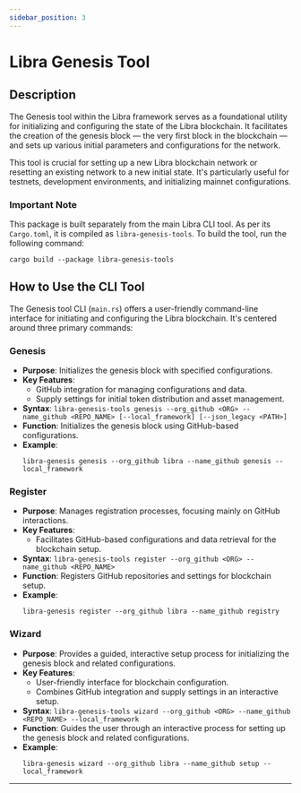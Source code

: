 ```yaml
---
sidebar_position: 3
---
```


# Libra Genesis Tool

## Description
The Genesis tool within the Libra framework serves as a foundational utility for initializing and configuring the state of the Libra blockchain. It facilitates the creation of the genesis block — the very first block in the blockchain — and sets up various initial parameters and configurations for the network.

This tool is crucial for setting up a new Libra blockchain network or resetting an existing network to a new initial state. It's particularly useful for testnets, development environments, and initializing mainnet configurations.

### Important Note
This package is built separately from the main Libra CLI tool. As per its `Cargo.toml`, it is compiled as `libra-genesis-tools`. To build the tool, run the following command:
```
cargo build --package libra-genesis-tools
```

## How to Use the CLI Tool
The Genesis tool CLI (`main.rs`) offers a user-friendly command-line interface for initiating and configuring the Libra blockchain. It's centered around three primary commands:

### Genesis
- **Purpose**: Initializes the genesis block with specified configurations.
- **Key Features**:
  - GitHub integration for managing configurations and data.
  - Supply settings for initial token distribution and asset management.
- **Syntax**: `libra-genesis-tools genesis --org_github <ORG> --name_github <REPO_NAME> [--local_framework] [--json_legacy <PATH>]`
- **Function**: Initializes the genesis block using GitHub-based configurations.
- **Example**:
  ```
  libra-genesis genesis --org_github libra --name_github genesis --local_framework
  ```

### Register
- **Purpose**: Manages registration processes, focusing mainly on GitHub interactions.
- **Key Features**:
  - Facilitates GitHub-based configurations and data retrieval for the blockchain setup.
- **Syntax**: `libra-genesis-tools register --org_github <ORG> --name_github <REPO_NAME>`
- **Function**: Registers GitHub repositories and settings for blockchain setup.
- **Example**:
  ```
  libra-genesis register --org_github libra --name_github registry
  ```

### Wizard
- **Purpose**: Provides a guided, interactive setup process for initializing the genesis block and related configurations.
- **Key Features**:
  - User-friendly interface for blockchain configuration.
  - Combines GitHub integration and supply settings in an interactive setup.
- **Syntax**: `libra-genesis-tools wizard --org_github <ORG> --name_github <REPO_NAME> --local_framework`
- **Function**: Guides the user through an interactive process for setting up the genesis block and related configurations.
- **Example**:
  ```
  libra-genesis wizard --org_github libra --name_github setup --local_framework
  ```

---


